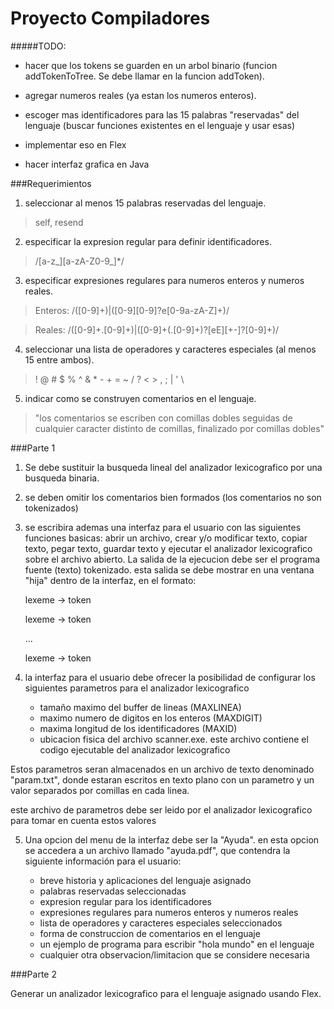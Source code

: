 Proyecto Compiladores
=====================

#####TODO:

* hacer que los tokens se guarden en un arbol binario (funcion
  addTokenToTree. Se debe llamar en la funcion addToken).

* agregar numeros reales (ya estan los numeros enteros).

* escoger mas identificadores para las 15 palabras "reservadas" del lenguaje
  (buscar funciones existentes en el lenguaje y usar esas)

* implementar eso en Flex

* hacer interfaz grafica en Java

###Requerimientos

1. seleccionar al menos 15 palabras reservadas del lenguaje.

  > self, resend 
 
2. especificar la expresion regular para definir identificadores.

  > /[a-z_][a-zA-Z0-9_]*/
 
3. especificar expresiones regulares para numeros enteros y numeros reales.

  > Enteros: /([0-9]+)|([0-9][0-9]?e[0-9a-zA-Z]+)/

  > Reales: /([0-9]+\.[0-9]+)|([0-9]+(\.[0-9]+)?[eE][+-]?[0-9]+)/
 
4. seleccionar una lista de operadores y caracteres especiales (al menos 15
entre ambos).

  >  ! @ # $ % ^ & * - + = ~ / ? < > , ; | ' \ 

5. indicar como se construyen comentarios en el lenguaje.

  > "los comentarios se escriben con comillas dobles seguidas de cualquier
  > caracter distinto de comillas, finalizado por comillas dobles"


###Parte 1

1. Se debe sustituir la busqueda lineal del analizador lexicografico por una
busqueda binaria.

2. se deben omitir los comentarios bien formados (los comentarios no son
tokenizados)

3. se escribira ademas una interfaz para el usuario con las siguientes
funciones basicas: abrir un archivo, crear y/o modificar texto, copiar texto,
pegar texto, guardar texto y ejecutar el analizador lexicografico sobre el
archivo abierto. La salida de la ejecucion debe ser el programa fuente (texto)
tokenizado. esta salida se debe mostrar en una ventana "hija" dentro de la
interfaz, en el formato:

    lexeme -> token

    lexeme -> token

    ...

    lexeme -> token

4. la interfaz para el usuario debe ofrecer la posibilidad de configurar los
siguientes parametros para el analizador lexicografico
	- tamaño maximo del buffer de lineas (MAXLINEA)
    - maximo numero de digitos en los enteros (MAXDIGIT)
    - maxima longitud de los identificadores (MAXID)
    - ubicacion fisica del archivo scanner.exe. este archivo contiene el
    codigo ejecutable del analizador lexicografico

Estos parametros seran almacenados en un archivo de texto denominado
"param.txt", donde estaran escritos en texto plano con un parametro y un valor
separados por comillas en cada linea.

este archivo de parametros debe ser leido por el analizador lexicografico para
tomar en cuenta estos valores

5. Una opcion del menu de la interfaz debe ser la "Ayuda". en esta opcion se
accedera a un archivo llamado "ayuda.pdf", que contendra la siguiente
información para el usuario:

    * breve historia y aplicaciones del lenguaje asignado
    * palabras reservadas seleccionadas
    * expresion regular para los identificadores
    * expresiones regulares para numeros enteros y numeros reales
    * lista de operadores y caracteres especiales seleccionados
    * forma de construccion de comentarios en el lenguaje
    * un ejemplo de programa para escribir "hola mundo" en el lenguaje
    * cualquier otra observacion/limitacion que se considere necesaria


###Parte 2

Generar un analizador lexicografico para el lenguaje asignado usando Flex.

